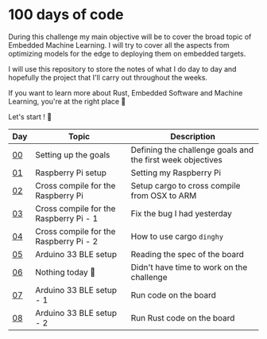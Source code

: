 # 100 days of code
During this challenge my main objective will be to cover the broad topic of Embedded Machine Learning. I will try to cover all the aspects from optimizing models for the edge to deploying them on embedded targets.

I will use this repository to store the notes of what I do day to day and hopefully the project that I'll carry out throughout the weeks.

If you want to learn more about Rust, Embedded Software and Machine Learning, you're at the right place 📍

Let's start ! 🚀

| Day                         | Topic                                  | Description                                                |
| --------------------------- | -------------------------------------- | ---------------------------------------------------------- |
| [00](days/day-00.md)        | Setting up the goals                   | Defining the challenge goals and the first week objectives |
| [01](days/day-01/README.md) | Raspberry Pi setup                     | Setting my Raspberry Pi                                    |
| [02](days/day-02)           | Cross compile for the Raspberry Pi     | Setup cargo to cross compile from OSX to ARM               |
| [03](days/day-03/README.md) | Cross compile for the Raspberry Pi - 1 | Fix the bug I had yesterday                                |
| [04](days/day-04/README.md) | Cross compile for the Raspberry Pi - 2 | How to use cargo `dinghy`                                  |
| [05](days/day-05/README.md) | Arduino 33 BLE setup                   | Reading the spec of the board                              |
| [06](days/day-06/README.md) | Nothing today 🥲                        | Didn't have time to work on the challenge                  |
| [07](days/day-07/README.md) | Arduino 33 BLE setup - 1               | Run code on the board                                      |
| [08](days/day-08/README.md) | Arduino 33 BLE setup - 2               | Run Rust code on the board                                 |

